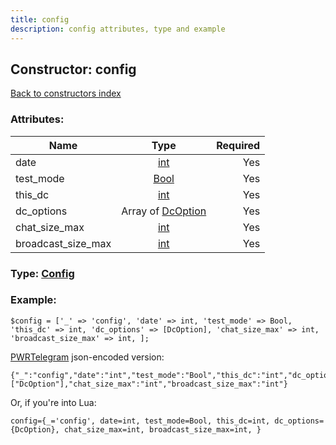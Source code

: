 ```yaml
---
title: config
description: config attributes, type and example
---
```

## Constructor: config  
[Back to constructors index](index.md)



### Attributes:

| Name     |    Type       | Required |
|----------|:-------------:|---------:|
|date|[int](../types/int.md) | Yes|
|test\_mode|[Bool](../types/Bool.md) | Yes|
|this\_dc|[int](../types/int.md) | Yes|
|dc\_options|Array of [DcOption](../types/DcOption.md) | Yes|
|chat\_size\_max|[int](../types/int.md) | Yes|
|broadcast\_size\_max|[int](../types/int.md) | Yes|



### Type: [Config](../types/Config.md)


### Example:

```
$config = ['_' => 'config', 'date' => int, 'test_mode' => Bool, 'this_dc' => int, 'dc_options' => [DcOption], 'chat_size_max' => int, 'broadcast_size_max' => int, ];
```  

[PWRTelegram](https://pwrtelegram.xyz) json-encoded version:

```
{"_":"config","date":"int","test_mode":"Bool","this_dc":"int","dc_options":["DcOption"],"chat_size_max":"int","broadcast_size_max":"int"}
```


Or, if you're into Lua:  


```
config={_='config', date=int, test_mode=Bool, this_dc=int, dc_options={DcOption}, chat_size_max=int, broadcast_size_max=int, }

```


